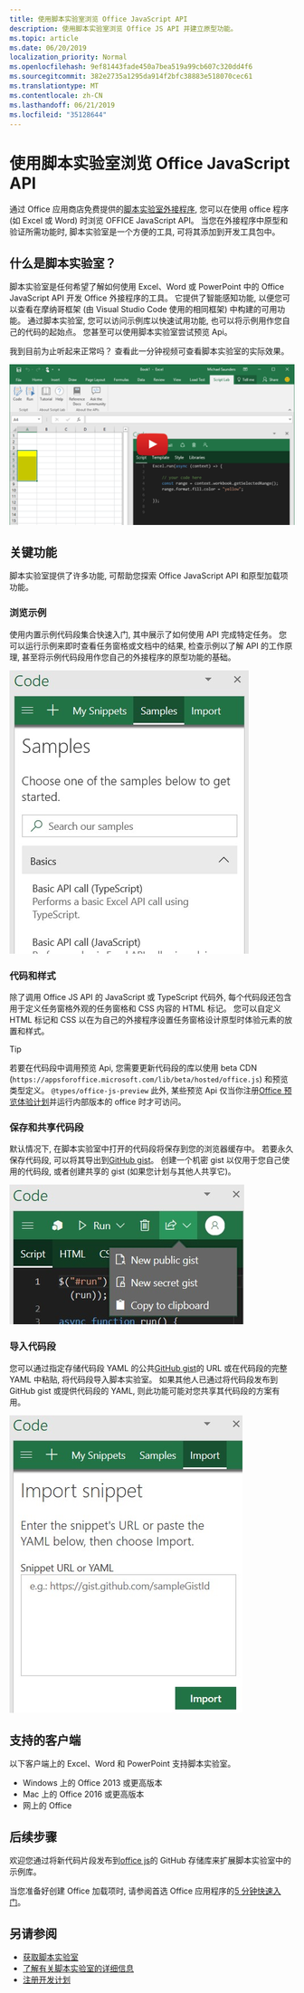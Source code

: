 ```yaml
---
title: 使用脚本实验室浏览 Office JavaScript API
description: 使用脚本实验室浏览 Office JS API 并建立原型功能。
ms.topic: article
ms.date: 06/20/2019
localization_priority: Normal
ms.openlocfilehash: 9ef81443fade450a7bea519a99cb607c320dd4f6
ms.sourcegitcommit: 382e2735a1295da914f2bfc38883e518070cec61
ms.translationtype: MT
ms.contentlocale: zh-CN
ms.lasthandoff: 06/21/2019
ms.locfileid: "35128644"
---
```

# <a name="explore-office-javascript-api-using-script-lab"></a>使用脚本实验室浏览 Office JavaScript API

通过 Office 应用商店免费提供的[脚本实验室外接程序](https://store.office.com/app.aspx?assetid=WA104380862), 您可以在使用 office 程序 (如 Excel 或 Word) 时浏览 OFFICE JavaScript API。 当您在外接程序中原型和验证所需功能时, 脚本实验室是一个方便的工具, 可将其添加到开发工具包中。

## <a name="what-is-script-lab"></a>什么是脚本实验室？

脚本实验室是任何希望了解如何使用 Excel、Word 或 PowerPoint 中的 Office JavaScript API 开发 Office 外接程序的工具。 它提供了智能感知功能, 以便您可以查看在摩纳哥框架 (由 Visual Studio Code 使用的相同框架) 中构建的可用功能。 通过脚本实验室, 您可以访问示例库以快速试用功能, 也可以将示例用作您自己的代码的起始点。 您甚至可以使用脚本实验室尝试预览 Api。

我到目前为止听起来正常吗？ 查看此一分钟视频可查看脚本实验室的实际效果。

[![显示在 Excel、Word 和 PowerPoint 中运行的脚本实验室的预览视频。](../images/screenshot-wide-youtube.png '脚本实验室预览视频')](https://aka.ms/scriptlabvideo)

## <a name="key-features"></a>关键功能

脚本实验室提供了许多功能, 可帮助您探索 Office JavaScript API 和原型加载项功能。

### <a name="explore-samples"></a>浏览示例

使用内置示例代码段集合快速入门, 其中展示了如何使用 API 完成特定任务。 您可以运行示例来即时查看任务窗格或文档中的结果, 检查示例以了解 API 的工作原理, 甚至将示例代码段用作您自己的外接程序的原型功能的基础。

![示例](../images/script-lab-samples.jpg)

### <a name="code-and-style"></a>代码和样式

除了调用 Office JS API 的 JavaScript 或 TypeScript 代码外, 每个代码段还包含用于定义任务窗格外观的任务窗格和 CSS 内容的 HTML 标记。 您可以自定义 HTML 标记和 CSS 以在为自己的外接程序设置任务窗格设计原型时体验元素的放置和样式。

> [!TIP]
> 若要在代码段中调用预览 Api, 您需要更新代码段的库以使用 beta CDN (`https://appsforoffice.microsoft.com/lib/beta/hosted/office.js`) 和预览类型定义。 `@types/office-js-preview` 此外, 某些预览 Api 仅当你注册[Office 预览体验计划](https://products.office.com/office-insider)并运行内部版本的 office 时才可访问。

### <a name="save-and-share-snippets"></a>保存和共享代码段

默认情况下, 在脚本实验室中打开的代码段将保存到您的浏览器缓存中。 若要永久保存代码段, 可以将其导出到[GitHub gist](https://gist.github.com)。 创建一个机密 gist 以仅用于您自己使用的代码段, 或者创建共享的 gist (如果您计划与其他人共享它)。

![共享选项](../images/script-lab-share.jpg)

### <a name="import-snippets"></a>导入代码段

您可以通过指定存储代码段 YAML 的公共[GitHub gist](https://gist.github.com)的 URL 或在代码段的完整 YAML 中粘贴, 将代码段导入脚本实验室。 如果其他人已通过将代码段发布到 GitHub gist 或提供代码段的 YAML, 则此功能可能对您共享其代码段的方案有用。

![导入代码段选项](../images/script-lab-import-snippet.jpg)

## <a name="supported-clients"></a>支持的客户端

以下客户端上的 Excel、Word 和 PowerPoint 支持脚本实验室。

- Windows 上的 Office 2013 或更高版本
- Mac 上的 Office 2016 或更高版本
- 网上的 Office

## <a name="next-steps"></a>后续步骤

欢迎您通过将新代码片段发布到[office js](https://github.com/OfficeDev/office-js-snippets#office-js-snippets)的 GitHub 存储库来扩展脚本实验室中的示例库。

当您准备好创建 Office 加载项时, 请参阅首选 Office 应用程序的[5 分钟快速入门](/office/dev/add-ins/#5-minute-quick-starts)。

## <a name="see-also"></a>另请参阅

- [获取脚本实验室](https://store.office.com/app.aspx?assetid=WA104380862)
- [了解有关脚本实验室的详细信息](https://github.com/OfficeDev/script-lab#script-lab-a-microsoft-garage-project)
- [注册开发计划](https://developer.microsoft.com/office/dev-program)
